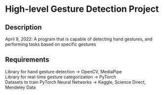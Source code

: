 # High-level Gesture Detection Project

## Description
April 9, 2022: A program that is capable of detecting hand gestures, and performing tasks based on specific gestures

## Requirements
Library for hand gesture detection -> OpenCV, MediaPipe <br>
Library for real-time gesture categorization -> PyTorch <br> 
Datasets to train PyTorch Neural Networks -> Kaggle, Science Direct, Mendeley Data <br>
